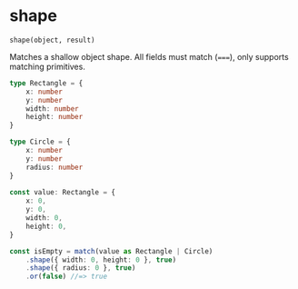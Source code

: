 # shape

`shape(object, result)`

Matches a shallow object shape. All fields must match (`===`), only supports matching primitives.

<!-- prettier-ignore -->
```ts
type Rectangle = {
    x: number
    y: number
    width: number
    height: number
}

type Circle = {
    x: number
    y: number
    radius: number
}
    
const value: Rectangle = {
    x: 0,
    y: 0,
    width: 0,
    height: 0,
}

const isEmpty = match(value as Rectangle | Circle)
    .shape({ width: 0, height: 0 }, true)
    .shape({ radius: 0 }, true)
    .or(false) //=> true
```
